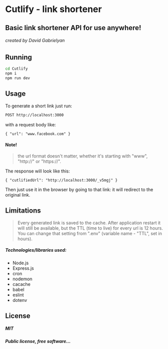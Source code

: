 # Cutlify - link shortener
## Basic link shortener API for use anywhere!

###### created by David Gabrielyan

## Running
```sh
cd Cutlify
npm i
npm run dev
```

## Usage

To generate a short link just run:
```sh
POST http://localhost:3000
```
with a request body like:
```
{ "url": "www.facebook.com" }
```
#### Note!
> the url format doesn't matter, whether it's starting with "www", "http://" or "https://".

The response will look like this:
```
{ "cutlifiedUrl": "http://localhost:3000/_v5mgj" }
```

Then just use it in the browser by going to that link: it will redirect to the original link.
## Limitations
> Every generated link is saved to the cache. After application
> restart it will still be available, but the TTL (time to live)
> for every url is 12 hours. You can change that setting from
> ".env" (variable name - "TTL", set in hours).

##### Technologies/libraries used:
- Node.js
- Express.js
- cron
- nodemon
- cacache
- babel
- eslint
- dotenv

## License

##### MIT

***Public license, free software...***
